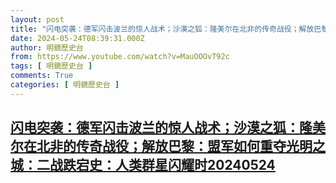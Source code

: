 ```yaml
---
layout: post
title: "闪电突袭：德军闪击波兰的惊人战术；沙漠之狐：隆美尔在北非的传奇战役；解放巴黎：盟军如何重夺光明之城：二战跌宕史：人类群星闪耀时20240524"
date: 2024-05-24T08:39:31.000Z
author: 明鏡歷史台
from: https://www.youtube.com/watch?v=MauOOOvT92c
tags: [ 明鏡歷史台 ]
comments: True
categories: [ 明鏡歷史台 ]
---
```

<!--1716539971000-->
[闪电突袭：德军闪击波兰的惊人战术；沙漠之狐：隆美尔在北非的传奇战役；解放巴黎：盟军如何重夺光明之城：二战跌宕史：人类群星闪耀时20240524](https://www.youtube.com/watch?v=MauOOOvT92c)
------

<div>

</div>
